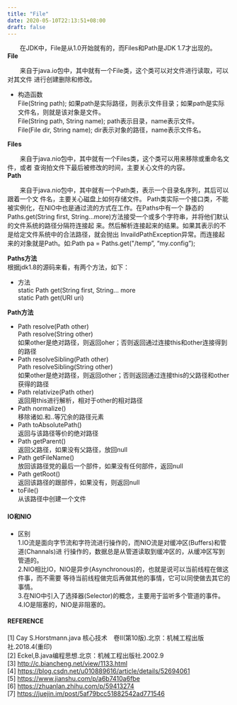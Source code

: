 ```yaml
---
title: "File"
date: 2020-05-10T22:13:51+08:00
draft: false
---
```



&emsp;&emsp;在JDK中，File是从1.0开始就有的，而Files和Path是JDK 1.7才出现的。　　　  
**File**

&emsp;&emsp;来自于java.io包中，其中就有一个File类，这个类可以对文件进行读取，可以对其文件 进行创建删除和修改。　　
* 构造函数  
    File(String path); 如果path是实际路径，则表示文件目录；如果path是实际文件名，则就是该对象是文件。  
    File(String path, String name); path表示目录，name表示文件。   
    File(File dir, String name); dir表示对象的路径，name表示文件名。　　　
  

**Files**

&emsp;&emsp;来自于java.nio包中，其中就有一个Files类，这个类可以用来移除或重命名文件，或者 查询拍文件下最后被修改的时间，主要关心文件的内容。　
　　　　　
**Path**

&emsp;&emsp;来自于java.nio包中，其中就有一个Path类，表示一个目录名序列，其后可以跟着一个文 件名，主要关心磁盘上如何存储文件。
Path类实际一个接口类，不能被实例化，在NIO中也是通过流的方式在工作。在Paths中有一个 静态的Paths.get(String first, String...more)方法接受一个或多个字符串，并将他们默认的文件系统的路径分隔符连接起 来。然后解析连接起来的结果。如果其表示的不是给定文件系统中的合法路径，就会抛出 InvaildPathException异常。而连接起来的对象就是Path。如:Path pa = Paths.get("/temp”, “my.config”);

**Paths方法**  
    根据jdk1.8的源码来看，有两个方法，如下：

* 方法  
static Path get(String first, String… more  
static Path get(URI uri)

**Path方法**

 * Path resolve(Path other)   
   Path resolve(String other)   
   如果other是绝对路径，则返回oher；否则返回通过连接this和other连接得到的路径   
 * Path resolveSibling(Path other)   
   Path resolveSibling(String other)   
   如果other是绝对路径，则返回other；否则返回通过连接this的父路径和other获得的路径    
 * Path relativize(Path other)   
   返回用this进行解析，相对于other的相对路径   
 * Path normalize()     
   移除诸如.和..等冗余的路径元素    
 * Path toAbsolutePath()     
   返回与该路径等价的绝对路径   
 * Path getParent()    
   返回父路径，如果没有父路径，放回null　　　
 * Path getFileName()   
   放回该路径党的最后一个部件，如果没有任何部件，返回null　　　
 * Path getRoot()   
   返回该路径的跟部件，如果没有，则返回null　　　
 * toFile()   
   从该路径中创建一个文件  

#### IO和NIO

* 区别  
    1.IO流是面向字节流和字符流进行操作的，而NIO流是对缓冲区(Buffers)和管道(Channals)进 行操作的，数据总是从管道读取到缓冲区的，从缓冲区写到管道的。  
    2.NIO相比IO，NIO是异步(Asynchronous)的，也就是说可以当前线程在做这件事，而不需要 等待当前线程做完后再做其他的事情，它可以同使做去其它的事情。  
    3.在NIO中引入了选择器(Selector)的概念，主要用于监听多个管道的事件。  
    4.IO是阻塞的，NIO是非阻塞的。  

#### REFERENCE

[1] Cay S.Horstmann.java 核心技术　卷II(第10版).北京：机械工程出版社.2018.4(重印)  
[2] Eckel,B.java编程思想.北京：机械工程出版社.2002.9  
[3] http://c.biancheng.net/view/1133.html  
[4] https://blog.csdn.net/u010889616/article/details/52694061  
[5] https://www.jianshu.com/p/a6b7410a6fbe  
[6] https://zhuanlan.zhihu.com/p/59413274  
[7] https://juejin.im/post/5af79bcc51882542ad771546  

